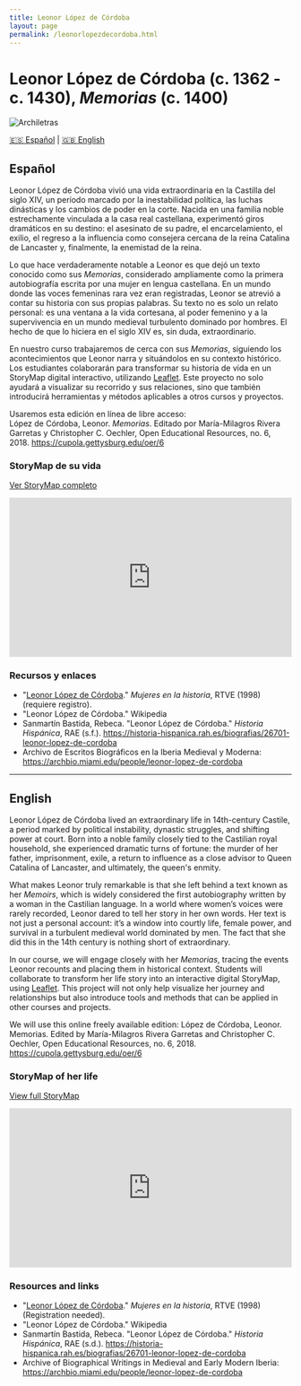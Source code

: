 ```yaml
---
title: Leonor López de Córdoba
layout: page
permalink: /leonorlopezdecordoba.html
---
```


# Leonor López de Córdoba (c. 1362 - c. 1430), *Memorias* (c. 1400)

![Archiletras](https://www.archiletras.com/wp-content/uploads/2022/08/Leonor-lopez-de-cordoba-1255x400-1661249548.jpg)

[🇪🇸 Español](#español) \| [🇬🇧 English](#english)

## Español

Leonor López de Córdoba vivió una vida extraordinaria en la Castilla del siglo XIV, un período marcado por la inestabilidad política, las luchas dinásticas y los cambios de poder en la corte. Nacida en una familia noble estrechamente vinculada a la casa real castellana, experimentó giros dramáticos en su destino: el asesinato de su padre, el encarcelamiento, el exilio, el regreso a la influencia como consejera cercana de la reina Catalina de Lancaster y, finalmente, la enemistad de la reina.  

Lo que hace verdaderamente notable a Leonor es que dejó un texto conocido como sus *Memorias*, considerado ampliamente como la primera autobiografía escrita por una mujer en lengua castellana. En un mundo donde las voces femeninas rara vez eran registradas, Leonor se atrevió a contar su historia con sus propias palabras. Su texto no es solo un relato personal: es una ventana a la vida cortesana, al poder femenino y a la supervivencia en un mundo medieval turbulento dominado por hombres. El hecho de que lo hiciera en el siglo XIV es, sin duda, extraordinario.  

En nuestro curso trabajaremos de cerca con sus *Memorias*, siguiendo los acontecimientos que Leonor narra y situándolos en su contexto histórico. Los estudiantes colaborarán para transformar su historia de vida en un StoryMap digital interactivo, utilizando [Leaflet](https://leafletjs.com/). Este proyecto no solo ayudará a visualizar su recorrido y sus relaciones, sino que también introducirá herramientas y métodos aplicables a otros cursos y proyectos.  

Usaremos esta edición en línea de libre acceso:  
López de Córdoba, Leonor. *Memorias*. Editado por María-Milagros Rivera Garretas y Christopher C. Oechler, Open Educational Resources, no. 6, 2018. <https://cupola.gettysburg.edu/oer/6>  

### StoryMap de su vida  

[Ver StoryMap completo](https://rawcdn.githack.com/dh-miami/SPA_410_Fall25/HEAD/mapa-leonor-lopez-de-cordoba-es.html)

<div style="position: relative; width: 100%; padding-bottom: 56.25%; height: 0; overflow: hidden;">  
  <iframe   
    src="https://rawcdn.githack.com/dh-miami/SPA_410_Fall25/HEAD/mapa-leonor-lopez-de-cordoba-es.html"   
    style="position: absolute; top: 0; left: 0; width: 100%; height: 100%; border: 0;"   
    allowfullscreen   
    loading="lazy">  
  </iframe>  
</div>  

### Recursos y enlaces  

- "[Leonor López de Córdoba](https://www.rtve.es/play/videos/mujeres-en-la-historia/mujeres-historia-leonor-lopez-cordoba/512066/)." *Mujeres en la historia*, RTVE (1998) (requiere registro).  
- "Leonor López de Córdoba." Wikipedia  
- Sanmartín Bastida, Rebeca. "Leonor López de Córdoba." *Historia Hispánica*, RAE (s.f.). <https://historia-hispanica.rah.es/biografias/26701-leonor-lopez-de-cordoba>  
- Archivo de Escritos Biográficos en la Iberia Medieval y Moderna: <https://archbio.miami.edu/people/leonor-lopez-de-cordoba>  

---

## English

Leonor López de Córdoba lived an extraordinary life in 14th-century Castile, a period marked by political instability, dynastic struggles, and shifting power at court. Born into a noble family closely tied to the Castilian royal household, she experienced dramatic turns of fortune: the murder of her father, imprisonment, exile, a return to influence as a close advisor to Queen Catalina of Lancaster, and ultimately, the queen's enmity. 

What makes Leonor truly remarkable is that she left behind a text known as her *Memoirs*, which is widely considered the first autobiography written by a woman in the Castilian language. In a world where women’s voices were rarely recorded, Leonor dared to tell her story in her own words. Her text is not just a personal account: it’s a window into courtly life, female power, and survival in a turbulent medieval world dominated by men. The fact that she did this in the 14th century is nothing short of extraordinary.

In our course, we will engage closely with her *Memorias*, tracing the events Leonor recounts and placing them in historical context. Students will collaborate to transform her life story into an interactive digital StoryMap, using [Leaflet](https://leafletjs.com/). This project will not only help visualize her journey and relationships but also introduce tools and methods that can be applied in other courses and projects.

We will use this online freely available edition: López de Córdoba, Leonor. Memorias. Edited by María-Milagros Rivera Garretas and Christopher C. Oechler, Open Educational Resources, no. 6, 2018. <https://cupola.gettysburg.edu/oer/6>

### StoryMap of her life

[View full StoryMap](https://rawcdn.githack.com/dh-miami/SPA_410_Fall25/HEAD/mapa-leonor-lopez-de-cordoba-en.html)

<div style="position: relative; width: 100%; padding-bottom: 56.25%; height: 0; overflow: hidden;">
  <iframe 
    src="https://rawcdn.githack.com/dh-miami/SPA_410_Fall25/HEAD/mapa-leonor-lopez-de-cordoba-en.html" 
    style="position: absolute; top: 0; left: 0; width: 100%; height: 100%; border: 0;" 
    allowfullscreen 
    loading="lazy">
  </iframe>
</div>


### Resources and links 

- "[Leonor López de Córdoba](https://www.rtve.es/play/videos/mujeres-en-la-historia/mujeres-historia-leonor-lopez-cordoba/512066/)." *Mujeres en la historia*, RTVE (1998) (Registration needed).
- "Leonor López de Córdoba." Wikipedia 
- Sanmartín Bastida, Rebeca. "Leonor López de Córdoba." *Historia Hispánica*, RAE (s.d.). <https://historia-hispanica.rah.es/biografias/26701-leonor-lopez-de-cordoba>
- Archive of Biographical Writings in Medieval and Early Modern Iberia: <https://archbio.miami.edu/people/leonor-lopez-de-cordoba>  
